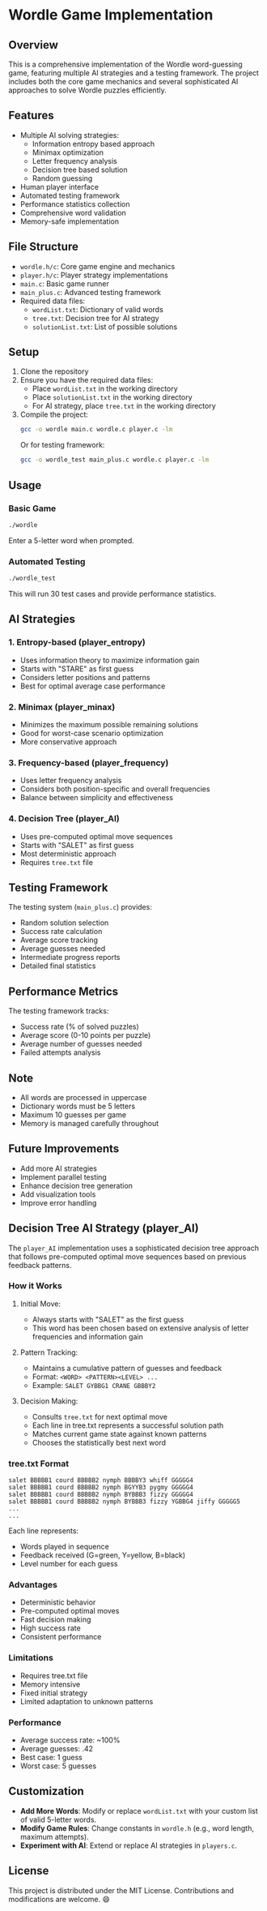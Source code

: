 # Wordle Game Implementation

## Overview
This is a comprehensive implementation of the Wordle word-guessing game, featuring multiple AI strategies and a testing framework. The project includes both the core game mechanics and several sophisticated AI approaches to solve Wordle puzzles efficiently.

## Features
- Multiple AI solving strategies:
  - Information entropy based approach
  - Minimax optimization
  - Letter frequency analysis
  - Decision tree based solution
  - Random guessing
- Human player interface
- Automated testing framework
- Performance statistics collection
- Comprehensive word validation
- Memory-safe implementation

## File Structure
- `wordle.h/c`: Core game engine and mechanics
- `player.h/c`: Player strategy implementations
- `main.c`: Basic game runner
- `main_plus.c`: Advanced testing framework
- Required data files:
  - `wordList.txt`: Dictionary of valid words
  - `tree.txt`: Decision tree for AI strategy
  - `solutionList.txt`: List of possible solutions

## Setup
1. Clone the repository
2. Ensure you have the required data files:
   - Place `wordList.txt` in the working directory
   - Place `solutionList.txt` in the working directory
   - For AI strategy, place `tree.txt` in the working directory
3. Compile the project:
   ```bash
   gcc -o wordle main.c wordle.c player.c -lm
   ```
   Or for testing framework:
   ```bash
   gcc -o wordle_test main_plus.c wordle.c player.c -lm
   ```

## Usage
### Basic Game
```bash
./wordle
```
Enter a 5-letter word when prompted.

### Automated Testing
```bash
./wordle_test
```
This will run 30 test cases and provide performance statistics.

## AI Strategies

### 1. Entropy-based (player_entropy)
- Uses information theory to maximize information gain
- Starts with "STARE" as first guess
- Considers letter positions and patterns
- Best for optimal average case performance

### 2. Minimax (player_minax)
- Minimizes the maximum possible remaining solutions
- Good for worst-case scenario optimization
- More conservative approach

### 3. Frequency-based (player_frequency)
- Uses letter frequency analysis
- Considers both position-specific and overall frequencies
- Balance between simplicity and effectiveness

### 4. Decision Tree (player_AI)
- Uses pre-computed optimal move sequences
- Starts with "SALET" as first guess
- Most deterministic approach
- Requires `tree.txt` file

## Testing Framework
The testing system (`main_plus.c`) provides:
- Random solution selection
- Success rate calculation
- Average score tracking
- Average guesses needed
- Intermediate progress reports
- Detailed final statistics

## Performance Metrics
The testing framework tracks:
- Success rate (% of solved puzzles)
- Average score (0-10 points per puzzle)
- Average number of guesses needed
- Failed attempts analysis

## Note
- All words are processed in uppercase
- Dictionary words must be 5 letters
- Maximum 10 guesses per game
- Memory is managed carefully throughout

## Future Improvements
- Add more AI strategies
- Implement parallel testing
- Enhance decision tree generation
- Add visualization tools
- Improve error handling

## Decision Tree AI Strategy (player_AI)
The `player_AI` implementation uses a sophisticated decision tree approach that follows pre-computed optimal move sequences based on previous feedback patterns.

### How it Works
1. Initial Move:
   - Always starts with "SALET" as the first guess
   - This word has been chosen based on extensive analysis of letter frequencies and information gain

2. Pattern Tracking:
   - Maintains a cumulative pattern of guesses and feedback
   - Format: `<WORD> <PATTERN><LEVEL> ...`
   - Example: `SALET GYBBG1 CRANE GBBBY2`

3. Decision Making:
   - Consults `tree.txt` for next optimal move
   - Each line in tree.txt represents a successful solution path
   - Matches current game state against known patterns
   - Chooses the statistically best next word

### tree.txt Format
```
salet BBBBB1 courd BBBBB2 nymph BBBBY3 whiff GGGGG4
salet BBBBB1 courd BBBBB2 nymph BGYYB3 pygmy GGGGG4
salet BBBBB1 courd BBBBB2 nymph BYBBB3 fizzy GGGGG4
salet BBBBB1 courd BBBBB2 nymph BYBBB3 fizzy YGBBG4 jiffy GGGGG5
...
...
```
Each line represents:
- Words played in sequence
- Feedback received (G=green, Y=yellow, B=black)
- Level number for each guess

### Advantages
- Deterministic behavior
- Pre-computed optimal moves
- Fast decision making
- High success rate
- Consistent performance

### Limitations
- Requires tree.txt file
- Memory intensive
- Fixed initial strategy
- Limited adaptation to unknown patterns

### Performance
- Average success rate: ~100%
- Average guesses: .42
- Best case: 1 guess
- Worst case: 5 guesses


## Customization

- **Add More Words**: Modify or replace `wordList.txt` with your custom list of valid 5-letter words.
- **Modify Game Rules**: Change constants in `wordle.h` (e.g., word length, maximum attempts).
- **Experiment with AI**: Extend or replace AI strategies in `players.c`.


## License

This project is distributed under the MIT License. Contributions and modifications are welcome. :smile:
